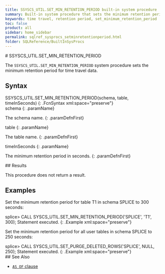 ```yaml
---
title: SSYSCS_UTIL.SET_MIN_RETENTION_PERIOD built-in system procedure
summary: Built-in system procedure that sets the minimum retention period for time travel data.
keywords: time travel, retention period, set_minimum_retention_period
toc: false
product: all
sidebar: home_sidebar
permalink: sqlref_sysprocs_setminretentionperiod.html
folder: SQLReference/BuiltInSysProcs
---
```

<section>
<div class="TopicContent" data-swiftype-index="true" markdown="1">
# SSYSCS_UTIL.SET_MIN_RETENTION_PERIOD

The `SSYSCS_UTIL.SET_MIN_RETENTION_PERIOD` system procedure sets the minimum retention period for time travel data.


## Syntax

<div class="fcnWrapperWide" markdown="1">
    SSYSCS_UTIL.SET_MIN_RETENTION_PERIOD(schema, table, timeInSeconds)
{: .FcnSyntax xml:space="preserve"}

</div>
<div class="paramList" markdown="1">
schema
{: .paramName}

The schema name.
{: .paramDefnFirst}

table
{: .paramName}

The table name.
{: .paramDefnFirst}

timeInSeconds
{: .paramName}

The minimum retention period in seconds.
{: .paramDefnFirst}


</div>
## Results

This procedure does not return a result.

## Examples

Set the minimum retention period for table T1 in schema SPLICE to 300 seconds:

<div class="preWrapperWide" markdown="1">
    splice> CALL SYSCS_UTIL.SET_MIN_RETENTION_PERIOD('SPLICE', 'T1', 300);
    Statement executed.
{: .Example xml:space="preserve"}

Set the minimum retention period for all user tables in schema SPLICE to 250 seconds:

<div class="preWrapperWide" markdown="1">
    splice> CALL SYSCS_UTIL.SET_PURGE_DELETED_ROWS('SPLICE', NULL, 250);
    Statement executed.
{: .Example xml:space="preserve"}

</div>
## See Also

* [`AS OF` clause ](sqlref_clauses_asof.html)


</section>
